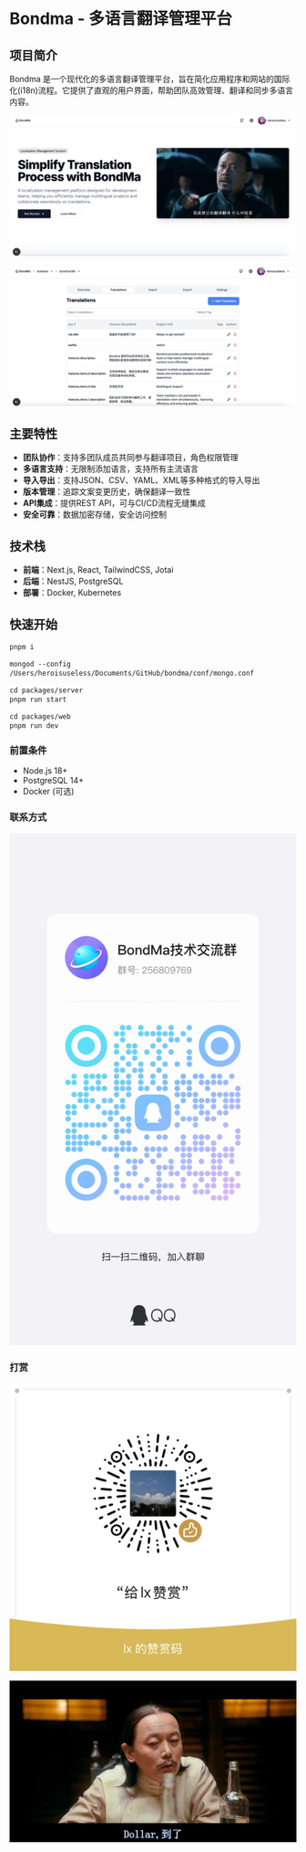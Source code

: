 # Bondma - 多语言翻译管理平台

## 项目简介

Bondma 是一个现代化的多语言翻译管理平台，旨在简化应用程序和网站的国际化(i18n)流程。它提供了直观的用户界面，帮助团队高效管理、翻译和同步多语言内容。

![Bondma Main](./doc/readme/main.png)

![Bondma Page](./doc/readme/index.png)

## 主要特性

- **团队协作**：支持多团队成员共同参与翻译项目，角色权限管理
- **多语言支持**：无限制添加语言，支持所有主流语言
- **导入导出**：支持JSON、CSV、YAML、XML等多种格式的导入导出
- **版本管理**：追踪文案变更历史，确保翻译一致性
- **API集成**：提供REST API，可与CI/CD流程无缝集成
- **安全可靠**：数据加密存储，安全访问控制

## 技术栈

- **前端**：Next.js, React, TailwindCSS, Jotai
- **后端**：NestJS, PostgreSQL
- **部署**：Docker, Kubernetes

## 快速开始
```
pnpm i
```

```
mongod --config /Users/heroisuseless/Documents/GitHub/bondma/conf/mongo.conf
```

```
cd packages/server
pnpm run start
```

```
cd packages/web
pnpm run dev
```

### 前置条件

- Node.js 18+
- PostgreSQL 14+
- Docker (可选)

### 联系方式

![qq](./doc/readme/qq.png)

### 打赏

![prize](./doc/readme/prize.jpg)

![Bondma Logo](./doc/readme/dollar.jpg)
